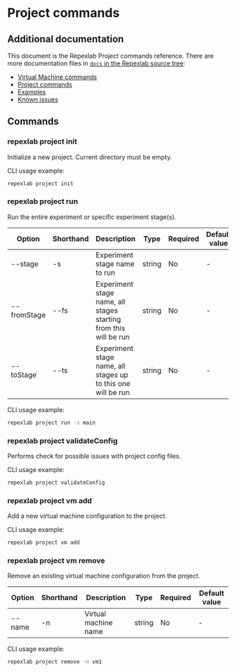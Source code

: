 # Project commands

## Additional documentation

This document is the Repexlab Project commands reference. There are more documentation files in
[`docs` in the Repexlab source tree](./):

- [Virtual Machine commands](./commands_vm.md)
- [Project commands](./commands_project.md)
- [Examples](./examples.md)
- [Known issues](./known_issues.md)

## Commands

### repexlab project init

Initialize a new project.
Current directory must be empty.

CLI usage example:

```bash
repexlab project init
```

### repexlab project run

Run the entire experiment or specific experiment stage(s).

|Option|Shorthand|Description|Type|Required|Default value|
|-|-|-|-|-|-|
|--stage|-s|Experiment stage name to run|string|No|-|
|--fromStage|--fs|Experiment stage name, all stages starting from this will be run|string|No|-|
|--toStage|--ts|Experiment stage name, all stages up to this one will be run|string|No|-|

CLI usage example:

```bash
repexlab project run -s main
```

### repexlab project validateConfig

Performs check for possible issues with project config files.

CLI usage example:

```bash
repexlab project validateConfig
```

### repexlab project vm add

Add a new virtual machine configuration to the project.

CLI usage example:

```bash
repexlab project vm add
```

### repexlab project vm remove

Remove an existing virtual machine configuration from the project.

|Option|Shorthand|Description|Type|Required|Default value|
|-|-|-|-|-|-|
|--name|-n|Virtual machine name|string|No|-|

CLI usage example:

```bash
repexlab project remove -n vm1
```
